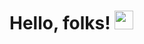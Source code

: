 
# Hello, folks! <img src="https://raw.githubusercontent.com/MartinHeinz/MartinHeinz/master/wave.gif" width="30px">
